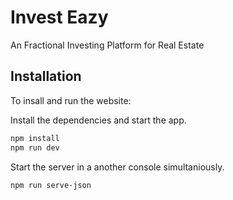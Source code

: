 # Invest Eazy
An Fractional Investing Platform for Real Estate

## Installation
To insall and run the website:

Install the dependencies and start the app.

```sh
npm install
npm run dev
```


Start the server in a another console simultaniously.

```sh
npm run serve-json
```